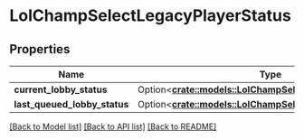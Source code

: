 # LolChampSelectLegacyPlayerStatus

## Properties

Name | Type | Description | Notes
------------ | ------------- | ------------- | -------------
**current_lobby_status** | Option<[**crate::models::LolChampSelectLegacyLobbyStatus**](LolChampSelectLegacyLobbyStatus.md)> |  | [optional]
**last_queued_lobby_status** | Option<[**crate::models::LolChampSelectLegacyLobbyStatus**](LolChampSelectLegacyLobbyStatus.md)> |  | [optional]

[[Back to Model list]](../README.md#documentation-for-models) [[Back to API list]](../README.md#documentation-for-api-endpoints) [[Back to README]](../README.md)


